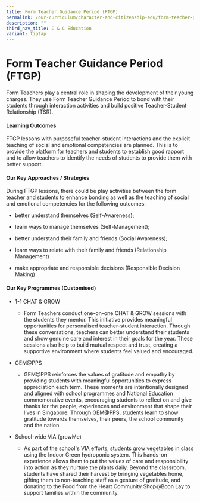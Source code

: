 ```yaml
---
title: Form Teacher Guidance Period (FTGP)
permalink: /our-curriculum/character-and-citizenship-edu/form-teacher-guidance-period-ftgp/
description: ""
third_nav_title: C & C Education
variant: tiptap
---
```

<h1>Form Teacher Guidance Period (FTGP)</h1>
<p>Form Teachers play a central role in shaping the development of their
young charges. They use Form Teacher Guidance Period to bond with their
students through interaction activities and build positive Teacher-Student
Relationship (TSR).</p>
<h4>Learning Outcomes</h4>
<p>FTGP lessons with purposeful teacher-student interactions and the explicit
teaching of social and emotional competencies are planned. This is to provide
the platform for teachers and students to establish good rapport and to
allow teachers to identify the needs of students to provide them with better
support.</p>
<h4>Our Key Approaches / Strategies</h4>
<p>During FTGP lessons, there could be play activities between the form teacher
and students to enhance bonding as well as the teaching of social and emotional
competencies for the following outcomes:</p>
<ul data-tight="true" class="tight">
<li>
<p>better understand themselves (Self-Awareness);</p>
</li>
<li>
<p>learn ways to manage themselves (Self-Management);</p>
</li>
<li>
<p>better understand their family and friends (Social Awareness);</p>
</li>
<li>
<p>learn ways to relate with their family and friends (Relationship Management)</p>
</li>
<li>
<p>make appropriate and responsible decisions (Responsible Decision Making)</p>
</li>
</ul>
<h4>Our Key Programmes (Customised)</h4>
<ul>
<li>
<p>1-1 CHAT &amp; GROW</p>
<ul>
<li>
<p>Form Teachers conduct one-on-one CHAT &amp; GROW sessions with the students
they mentor. This initiative provides meaningful opportunities for personalised
teacher-student interaction. Through these conversations, teachers can
better understand their students and show genuine care and interest in
their goals for the year. These sessions also help to build mutual respect
and trust, creating a supportive environment where students feel valued
and encouraged.</p>
</li>
</ul>
</li>
<li>
<p>GEM@PPS</p>
<ul data-tight="true" class="tight">
<li>
<p>GEM@PPS reinforces the values of gratitude and empathy by providing students
with meaningful opportunities to express appreciation each term. These
moments are intentionally designed and aligned with school programmes and
National Education commemorative events, encouraging students to reflect
on and give thanks for the people, experiences and environment that shape
their lives in Singapore. Through GEM@PPS, students learn to show gratitude
towards themselves, their peers, the school community and the nation.</p>
</li>
</ul>
</li>
<li>
<p>School-wide VIA (growMe)</p>
<ul data-tight="true" class="tight">
<li>
<p>As part of the school's VIA efforts, students grow vegetables in class
using the Indoor Green hydroponic system. This hands-on experience allows
them to put the values of care and responsibility into action as they nurture
the plants daily. Beyond the classroom, students have shared their harvest
by bringing vegetables home, gifting them to non-teaching staff as a gesture
of gratitude, and donating to the Food from the Heart Community Shop@Boon
Lay to support families within the community.</p>
</li>
</ul>
</li>
</ul>
<p></p>
